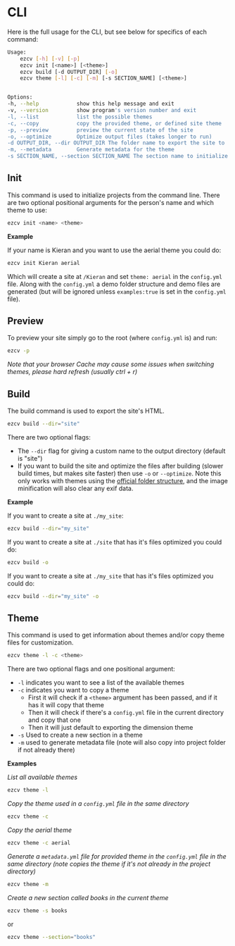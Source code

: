 # CLI

Here is the full usage for the CLI, but see below for specifics of each command:

```bash
Usage:
    ezcv [-h] [-v] [-p]
    ezcv init [<name>] [<theme>]
    ezcv build [-d OUTPUT_DIR] [-o]
    ezcv theme [-l] [-c] [-m] [-s SECTION_NAME] [<theme>]


Options:
-h, --help            show this help message and exit
-v, --version         show program's version number and exit
-l, --list            list the possible themes
-c, --copy            copy the provided theme, or defined site theme
-p, --preview         preview the current state of the site
-o, --optimize        Optimize output files (takes longer to run)
-d OUTPUT_DIR, --dir OUTPUT_DIR The folder name to export the site to
-m, --metadata        Generate metadata for the theme
-s SECTION_NAME, --section SECTION_NAME The section name to initialize
```

## Init

This command is used to initialize projects from the command line. There are two optional positional arguments for the person's name and which theme to use:

```bash
ezcv init <name> <theme>
```

**Example**

If your name is Kieran and you want to use the aerial theme you could do:

```bash
ezcv init Kieran aerial
```

Which will create a site at ```/Kieran``` and set ```theme: aerial``` in the ```config.yml``` file. Along with the ```config.yml``` a demo folder structure and demo files are generated (but will be ignored unless ```examples:true``` is set in the ```config.yml``` file).

## Preview

To preview your site simply go to the root (where ```config.yml``` is) and run:

```bash
ezcv -p
```

*Note that your browser Cache may cause some issues when switching themes, please hard refresh (usually ctrl + r)*

## Build

The build command is used to export the site's HTML. 

```bash
ezcv build --dir="site"
```

There are two optional flags:

- The ```--dir``` flag for giving a custom name to the output directory (default is "site")
- If you want to build the site and optimize the files after building (slower build times, but makes site faster) then use ``-o`` or ``--optimize``. Note this only works with themes using the [official folder structure](https://ezcv.readthedocs.io/en/latest/theme-development/#folder-layout), and the image minification will also clear any exif data.

**Example**

If you want to create a site at ```./my_site```:

```bash
ezcv build --dir="my_site"
```

If you want to create a site at ```./site``` that has it's files optimized you could do:

```bash
ezcv build -o
```

If you want to create a site at ```./my_site``` that has it's files optimized you could do:
```bash
ezcv build --dir="my_site" -o
```

## Theme

This command is used to get information about themes and/or copy theme files for customization.

```bash
ezcv theme -l -c <theme>
```

There are two optional flags and one positional argument:

- ```-l``` indicates you want to see a list of the available themes
- ```-c``` indicates you want to copy a theme
  - First it will check if a ```<theme>``` argument has been passed, and if it has it will copy that theme
  - Then it will check if there's a ```config.yml``` file in the current directory and copy that one
  - Then it will just default to exporting the dimension theme
- ```-s``` Used to create a new section in a theme
- ```-m``` used to generate metadata file (note will also copy into project folder if not already there)


**Examples**

*List all available themes*

```bash
ezcv theme -l
```

*Copy the theme used in a ```config.yml``` file in the same directory*

```bash
ezcv theme -c
```

*Copy the aerial theme*

```bash
ezcv theme -c aerial
```

*Generate a `metadata.yml` file for provided theme in the ```config.yml``` file in the same directory (note copies the theme if it's not already in the project directory)*

```bash
ezcv theme -m
```

*Create a new section called books in the current theme*

```bash
ezcv theme -s books
```

or

```bash
ezcv theme --section="books"
```